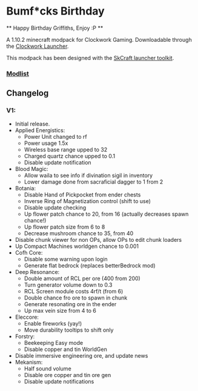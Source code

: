 # Bumf*cks Birthday
** Happy Birthday Griffiths, Enjoy :P **  

A 1.10.2 minecraft modpack for Clockwork Gaming. Downloadable through the [Clockwork Launcher](https://cwgaming.co.uk/modpack/ClockworkLauncher.jar).

This modpack has been designed with the [SkCraft launcher toolkit](https://github.com/SKCraft/Launcher).
### **[Modlist](https://docs.google.com/spreadsheets/d/1VaG3hu7ES5mOzQSaSig_gx1PApqXWRn33CkSUM-XvUk/edit#gid=0)**
## Changelog

### V1:
* Initial release.
* Applied Energistics:
    * Power Unit changed to rf
    * Power usage 1.5x
    * Wireless base range upped to 32
    * Charged quartz chance upped to 0.1
    * Disable update notification
* Blood Magic:
    * Allow waila to see info if divination sigil in inventory
    * Lower damage done from sacraficial dagger to 1 from 2
* Botania:
    * Disable Hand of Pickpocket from ender chests
    * Inverse Ring of Magnetization control (shift to use)
    * Disable update checking
    * Up flower patch chance to 20, from 16 (actually decreases spawn chance!)
    * Up flower patch size from 6 to 8
    * Decrease mushroom chance to 35, from 40
* Disable chunk viewer for non OPs, allow OPs to edit chunk loaders
* Up Compact Machines worldgen chance to 0.001
* Cofh Core:
    * Disable some warning upon login
    * Generate flat bedrock (replaces betterBedrock mod)
* Deep Resonance:
    * Double amount of RCL per ore (400 from 200)
    * Turn generator volume down to 0.3
    * RCL Screen module costs 4rf/t (from 6)
    * Double chance fro ore to spawn in chunk
    * Generate resonating ore in the ender
    * Up max vein size from 4 to 6
* Eleccore:
    * Enable fireworks (yay!)
    * Move durability tooltips to shift only
* Forstry:
    * Beekeeping Easy mode
    * Disable copper and tin WorldGen
* Disable immersive engineering ore, and update news
* Mekanism:
    * Half sound volume
    * Disable ore copper and tin ore gen
    * Disable update notifications
    
